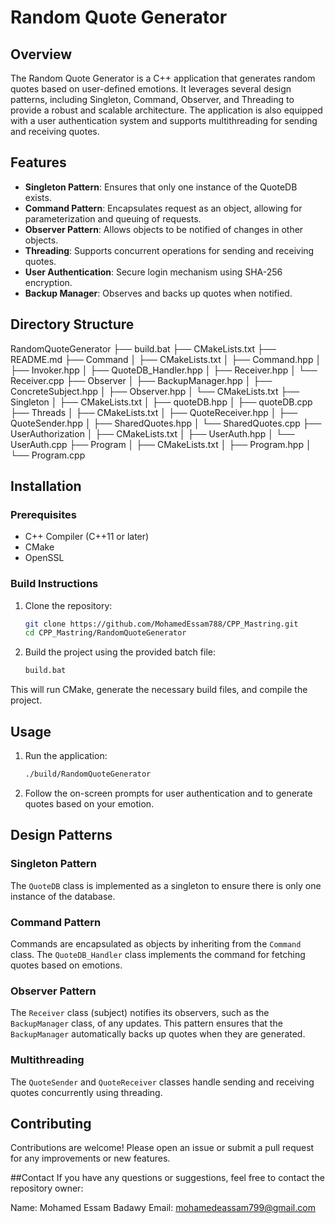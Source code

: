 # Random Quote Generator

## Overview

The Random Quote Generator is a C++ application that generates random quotes based on user-defined emotions. It leverages several design patterns, including Singleton, Command, Observer, and Threading to provide a robust and scalable architecture. The application is also equipped with a user authentication system and supports multithreading for sending and receiving quotes.

## Features

- **Singleton Pattern**: Ensures that only one instance of the QuoteDB exists.
- **Command Pattern**: Encapsulates request as an object, allowing for parameterization and queuing of requests.
- **Observer Pattern**: Allows objects to be notified of changes in other objects.
- **Threading**: Supports concurrent operations for sending and receiving quotes.
- **User Authentication**: Secure login mechanism using SHA-256 encryption.
- **Backup Manager**: Observes and backs up quotes when notified.

## Directory Structure

RandomQuoteGenerator
├── build.bat
├── CMakeLists.txt
├── README.md
├── Command
│ ├── CMakeLists.txt
│ ├── Command.hpp
│ ├── Invoker.hpp
│ ├── QuoteDB_Handler.hpp
│ ├── Receiver.hpp
│ └── Receiver.cpp
├── Observer
│ ├── BackupManager.hpp
│ ├── ConcreteSubject.hpp
│ ├── Observer.hpp
│ └── CMakeLists.txt
├── Singleton
│ ├── CMakeLists.txt
│ ├── quoteDB.hpp
│ ├── quoteDB.cpp
├── Threads
│ ├── CMakeLists.txt
│ ├── QuoteReceiver.hpp
│ ├── QuoteSender.hpp
│ ├── SharedQuotes.hpp
│ └── SharedQuotes.cpp
├── UserAuthorization
│ ├── CMakeLists.txt
│ ├── UserAuth.hpp
│ └── UserAuth.cpp
├── Program
│ ├── CMakeLists.txt
│ ├── Program.hpp
│ └── Program.cpp


## Installation

### Prerequisites

- C++ Compiler (C++11 or later)
- CMake
- OpenSSL

### Build Instructions

1. Clone the repository:

    ```sh
    git clone https://github.com/MohamedEssam788/CPP_Mastring.git
    cd CPP_Mastring/RandomQuoteGenerator
    ```

2. Build the project using the provided batch file:

    ```sh
    build.bat
    ```

This will run CMake, generate the necessary build files, and compile the project.

## Usage

1. Run the application:

    ```sh
    ./build/RandomQuoteGenerator
    ```

2. Follow the on-screen prompts for user authentication and to generate quotes based on your emotion.

## Design Patterns

### Singleton Pattern

The `QuoteDB` class is implemented as a singleton to ensure there is only one instance of the database.

### Command Pattern

Commands are encapsulated as objects by inheriting from the `Command` class. The `QuoteDB_Handler` class implements the command for fetching quotes based on emotions.

### Observer Pattern

The `Receiver` class (subject) notifies its observers, such as the `BackupManager` class, of any updates. This pattern ensures that the `BackupManager` automatically backs up quotes when they are generated.

### Multithreading

The `QuoteSender` and `QuoteReceiver` classes handle sending and receiving quotes concurrently using threading.

## Contributing

Contributions are welcome! Please open an issue or submit a pull request for any improvements or new features.

##Contact
If you have any questions or suggestions, feel free to contact the repository owner:

Name: Mohamed Essam Badawy
Email: mohamedeassam799@gmail.com
